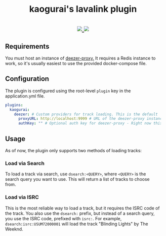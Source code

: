 <h1 align="center">
    kaogurai's lavalink plugin
</p>

<p align="center">
    <a href="https://github.com/kaogurai/lavalink-plugin/stargazers">
        <img src="https://img.shields.io/github/stars/kaogurai/lavalink-plugin?style=social">
    </a>
    <a href="https://github.com/kaogurai/lavalink-plugin/blob/main/LICENSE">
        <img src="https://img.shields.io/github/license/kaogurai/lavalink-plugin">
    </a>
</p>

## Requirements
You must host an instance of [deezer-proxy.](https://github.com/ryan5453/deezer-proxy) It requires a Redis instance to work, so it's usually easiest to use the provided docker-compose file.

## Configuration
The plugin is configured using the root-level `plugin` key in the application.yml file. 

```yaml
plugins:
  kaogurai:
    deezer: # Custom providers for track loading. This is the default
      proxyURL: http://localhost:9999 # URL of the deezer-proxy instance - do not use a trailing slash
      authKey: "" # Optional auth key for deezer-proxy - Right now this is NOT implemented, so you must not set an auth key on the deezer-proxy instance. Make sure you configure your firewall correctly to prevent unauthorized access to the proxy.
```

## Usage
As of now, the plugin only supports two methods of loading tracks:

### Load via Search
To load a track via search, use `dsearch:<QUERY>`, where `<QUERY>` is the search query you want to use. This will return a list of tracks to choose from.

### Load via ISRC
This is the most reliable way to load a track, but it requires the ISRC code of the track. You also use the `dsearch:` prefix, but instead of a search query, you use the ISRC code, prefixed with `isrc:`. For example, `dsearch:isrc:USUM72000001` will load the track "Blinding Lights" by The Weeknd.